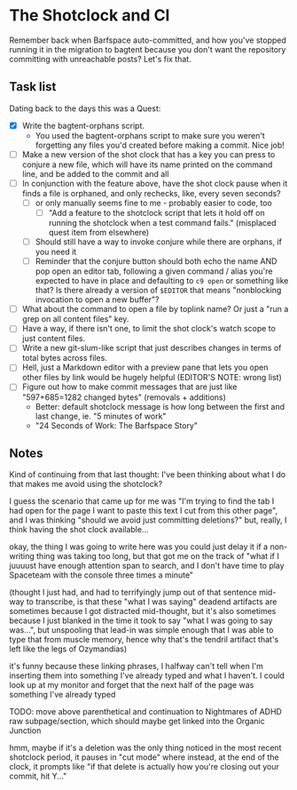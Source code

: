 # The Shotclock and CI

Remember back when Barfspace auto-committed, and how you've stopped running it in the migration to bagtent because you don't want the repository committing with unreachable posts? Let's fix that.

## Task list

Dating back to the days this was a Quest:

- [x] Write the bagtent-orphans script.
  - You used the bagtent-orphans script to make sure you weren't forgetting any files you'd created before making a commit. Nice job!
- [ ] Make a new version of the shot clock that has a key you can press to conjure a new file, which will have its name printed on the command line, and be added to the commit and all
- [ ] In conjunction with the feature above, have the shot clock pause when it finds a file is orphaned, and only rechecks, like, every seven seconds?
  - [ ] or only manually seems fine to me - probably easier to code, too
    - [ ] "Add a feature to the shotclock script that lets it hold off on running the shotclock when a test command fails." (misplaced quest item from elsewhere)
  - [ ] Should still have a way to invoke conjure while there are orphans, if you need it
  - [ ] Reminder that the conjure button should both echo the name AND pop open an editor tab, following a given command / alias you're expected to have in place and defaulting to `c9 open` or something like that? Is there already a version of `$EDITOR` that means "nonblocking invocation to open a new buffer"?
- [ ] What about the command to open a file by toplink name? Or just a "run a grep on all content files" key.
- [ ] Have a way, if there isn't one, to limit the shot clock's watch scope to just content files.
- [ ] Write a new git-slum-like script that just describes changes in terms of total bytes across files.
- [ ] Hell, just a Markdown editor with a preview pane that lets you open other files by link would be hugely helpful (EDITOR'S NOTE: wrong list)
- [ ] Figure out how to make commit messages that are just like "597+685=1282 changed bytes" (removals + additions)
  - Better: default shotclock message is how long between the first and last change, ie. "5 minutes of work"
  - "24 Seconds of Work: The Barfspace Story"

## Notes

Kind of continuing from that last thought: I've been thinking about what I do that makes me avoid using the shotclock?

I guess the scenario that came up for me was "I'm trying to find the tab I had open for the page I want to paste this text I cut from this other page", and I was thinking "should we avoid just committing deletions?" but, really, I think having the shot clock available...

okay, the thing I was going to write here was you could just delay it if a non-writing thing was taking too long, but that got me on the track of "what if I juuuust have enough attention span to search, and I don't have time to play Spaceteam with the console three times a minute"

(thought I just had, and had to terrifyingly jump out of that sentence mid-way to transcribe, is that these "what I was saying" deadend artifacts are sometimes because I got distracted mid-thought, but it's also sometimes because I just blanked in the time it took to say "what I was going to say was...", but unspooling that lead-in was simple enough that I was able to type that from muscle memory, hence why that's the tendril artifact that's left like the legs of Ozymandias)

it's funny because these linking phrases, I halfway can't tell when I'm inserting them into something I've already typed and what I haven't. I could look up at my monitor and forget that the next half of the page was something I've already typed

TODO: move above parenthetical and continuation to Nightmares of ADHD raw subpage/section, which should maybe get linked into the Organic Junction

hmm, maybe if it's a deletion was the only thing noticed in the most recent shotclock period, it pauses in "cut mode" where instead, at the end of the clock, it prompts like "if that delete is actually how you're closing out your commit, hit Y..."
